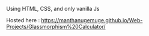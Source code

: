 Using HTML, CSS, and only vanilla Js

Hosted here : https://manthanugemuge.github.io/Web-Projects/Glassmorphism%20Calculator/

